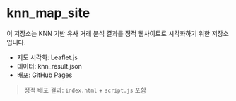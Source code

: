 # knn_map_site

이 저장소는 KNN 기반 유사 거래 분석 결과를 정적 웹사이트로 시각화하기 위한 저장소입니다.

- 지도 시각화: Leaflet.js
- 데이터: knn_result.json
- 배포: GitHub Pages

> 정적 배포 결과: `index.html` + `script.js` 포함
